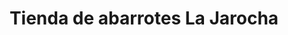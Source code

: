 ---
title: "Tienda de abarrotes La Jarocha"
url: /cuautitlan-izcalli/tienda-de-abarrotes-la-jarocha/
shop: comodidad
---